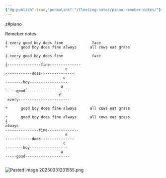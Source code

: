 ```yaml
---
{"dg-publish":true,"permalink":"/fleeting-notes/pinao-remeber-notes/"}
---
```


z#piano 


Remeber notes


```
𝄞 every good boy does fine             face
𝄢      good boy does fine always      all cows eat grass
```

```
𝄞 every good boy does fine             face

𝄞---------------fine--------------
						   e
------------does---------------
						  c
--------boy-----------------
						 a
-----good-------------------- 
						f
 every----------------------- 

𝄢      good boy does fine always      all cows eat grass

𝄢      good boy does fine always      all cows eat grass
𝄞
always
---------------fine--------------
						   e
------------does---------------
						  c
--------boy-----------------
						 a
-----good-------------------- 


```


![Pasted image 20250331231555.png](/img/user/img/Pasted%20image%2020250331231555.png)